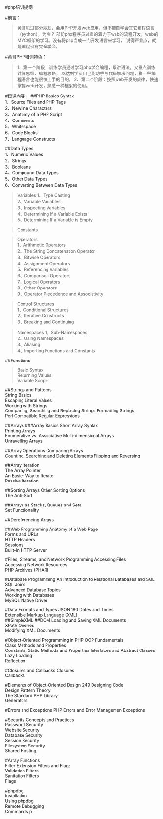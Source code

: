 #php培训提纲

#前言：  

>黄哥见过部分朋友，会用PHP开发web应用，但不能自学会其它编程语言（python），为啥？
>部份php程序员过重的着力于web的流程开发，web的MVC框架的学习。没有将php当成一门开发语言来学习，
>说得严重点，就是编程没有完全学会。

#黄哥PHP培训特色：  
>1、第一个阶段：训练学员通过学习php学会编程，既讲语法，又重点训练计算思维、编程思路。
            以达到学员自己能动手写代码解决问题，换一种编程语言也能很快上手的目的。
>2、第二个阶段：按照web开发的规律，快速掌握web开发，熟悉一种框架的使用。

#授课内容：
##PHP Basics Syntax    
1、Source Files and PHP Tags  
2、Newline Characters  
3、Anatomy of a PHP Script  
4、Comments  
5、Whitespace  
6、Code Blocks  
7、Language Constructs  

##Data Types  
1、Numeric Values  
2、Strings  
3、Booleans  
4、Compound Data Types  
5、Other Data Types  
6、Converting Between Data Types  

>Variables
1、Type Casting  
2、Variable Variables  
3、Inspecting Variables  
4、Determining If a Variable Exists  
5、Determining If a Variable is Empty  

>Constants  

>Operators  
1、Arithmetic Operators   
2、The String Concatenation Operator  
3、Bitwise Operators  
4、Assignment Operators  
5、Referencing Variables  
6、Comparison Operators  
7、Logical Operators  
8、Other Operators  
9、Operator Precedence and Associativity  

>Control Structures  
1、Conditional Structures  
2、Iterative Constructs  
3、Breaking and Continuing  

>Namespaces
1、Sub-Namespaces  
2、Using Namespaces  
3、Aliasing  
4、Importing Functions and Constants

##Functions
>Basic Syntax  
>Returning Values  
>Variable Scope  

##Strings and Patterns  
String Basics    
Escaping Literal Values  
Working with Strings  
Comparing, Searching and Replacing Strings   Formatting Strings  
Perl Compatible Regular Expressions  

##Arrays
###Array Basics
Short Array Syntax  
Printing Arrays  
Enumerative vs. Associative   Multi-dimensional Arrays  
Unravelling Arrays  

##Array Operations
Comparing Arrays  
Counting, Searching and Deleting Elements   Flipping and Reversing  

##Array Iteration  
The Array Pointer  
An Easier Way to Iterate  
Passive Iteration  

##Sorting Arrays
Other Sorting Options  
The Anti-Sort  

##Arrays as Stacks, Queues and Sets  
Set Functionality  

##Dereferencing Arrays

##Web Programming
Anatomy of a Web Page  
Forms and URLs  
HTTP Headers  
Sessions  
Built-in HTTP Server  

#Files, Streams, and Network Programming
Accessing Files  
Accessing Network Resources  
PHP Archives (PHAR)  

#Database Programming
An Introduction to Relational Databases and SQL  
SQL Joins  
Advanced Database Topics  
Working with Databases  
MySQL Native Driver  

#Data Formats and Types
JSON 180 Dates and Times  
Extensible Markup Language (XML)  
##SimpleXML
##DOM
Loading and Saving XML Documents  
XPath Queries  
Modifying XML Documents  

#Object-Oriented Programming in PHP
OOP Fundamentals  
Class Methods and Properties  
Constants, Static Methods and Properties     Interfaces and Abstract Classes  
Lazy Loading  
Reflection  

#Closures and Callbacks
Closures  
Callbacks  

#Elements of Object-Oriented Design 249
Designing Code  
Design Pattern Theory   
The Standard PHP Library   
Generators  

#Errors and Exceptions
PHP Errors and Error Managemen   Exceptions  

#Security
Concepts and Practices  
Password Security  
Website Security  
Database Security  
Session Security  
Filesystem Security  
Shared Hosting  


#Array Functions  
Filter Extension Filters and Flags  
Validation Filters  
Sanitation Filters  
Flags  

#phpdbg  
Installation  
Using phpdbg  
Remote Debugging  
Commands  p
